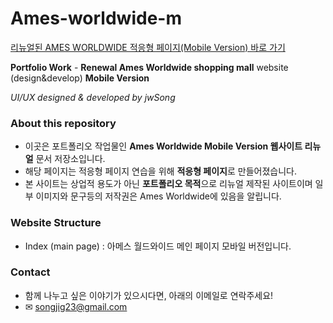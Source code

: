 # Ames-worldwide-m
[리뉴얼된 AMES WORLDWIDE 적응형 페이지(Mobile Version) 바로 가기](https://sinbhs.github.io/Ames-worldwide-m/)

**Portfolio Work** - **Renewal Ames Worldwide shopping mall** website (design&amp;develop) **Mobile Version**

*UI/UX designed & developed by jwSong*

### About this repository
- 이곳은 포트폴리오 작업물인 **Ames Worldwide Mobile Version 웹사이트 리뉴얼** 문서 저장소입니다.
- 해당 페이지는 적응형 페이지 연습을 위해 **적응형 페이지**로 만들어졌습니다.
- 본 사이트는 상업적 용도가 아닌 **포트폴리오 목적**으로 리뉴얼 제작된 사이트이며 일부 이미지와 문구등의 저작권은 Ames Worldwide에 있음을 알립니다.

### Website Structure
- Index (main page) : 아메스 월드와이드 메인 페이지 모바일 버전입니다.

### Contact
- 함께 나누고 싶은 이야기가 있으시다면, 아래의 이메일로 연락주세요!
- &#9993; songjig23@gmail.com
